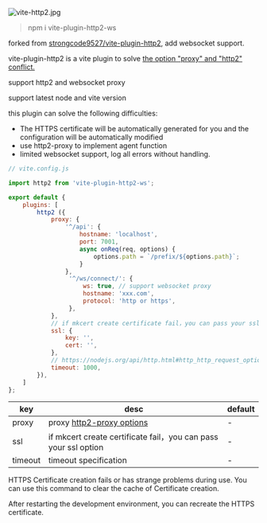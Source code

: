 ![vite-http2.jpg](http://tva1.sinaimg.cn/large/005KcNyUly1gzhr1ei0b4j30gj04hjrg.jpg)

> npm i vite-plugin-http2-ws

forked from [strongcode9527/vite-plugin-http2](https://github.com/strongcode9527/vite-plugin-http2), add websocket support.

vite-plugin-http2 is a vite plugin to solve [the option "proxy" and "http2" conflict.](https://github.com/vitejs/vite/issues/484)

support http2 and websocket proxy

support latest node and vite version

this plugin can solve the following difficulties:

- The HTTPS certificate will be automatically generated for you and the configuration will be automatically modified
- use http2-proxy to implement agent function
- limited websocket support, log all errors without handling.

```javascript
// vite.config.js

import http2 from 'vite-plugin-http2-ws';

export default {
    plugins: [
        http2 ({
            proxy: {
                '^/api': {
                    hostname: 'localhost',
                    port: 7001,
                    async onReq(req, options) {
                        options.path = `/prefix/${options.path}`;
                    }
                },
                 '^/ws/connect/': {
                     ws: true, // support websocket proxy
                     hostname: 'xxx.com',
                     protocol: 'http or https',
                 },
            },
            // if mkcert create certificate fail，you can pass your ssl option
            ssl: {
                key: '',
                cert: '',
            },
            // https://nodejs.org/api/http.html#http_http_request_options_callback
            timeout: 1000,
        }),
    ]
};

```

| key               | desc                                                                                        | default       |
| ----------------- | ------------------------------------------------------------------------------------------- | ------------- |
| proxy             | proxy [http2-proxy options](https://github.com/nxtedition/node-http2-proxy#options)         | -             |
| ssl               | if mkcert create certificate fail，you can pass your ssl option                            | -             |
| timeout           | timeout specification                                                                       | -             |

HTTPS Certificate creation fails or has strange problems during use. You can use this command to clear the cache of Certificate creation.

After restarting the development environment, you can recreate the HTTPS certificate.
